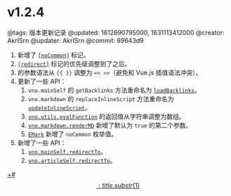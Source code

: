 # v1.2.4

@tags: 版本更新记录
@updated: 1612890795000, 1631113412000
@creator: AkrISrn
@updater: AkrISrn
@commit: 89643d9

1. 新增了 [`[noCommon]`](/zh/docs/other-marks.md "#h2-1") 标记。
1. [`[redirect]`](/zh/docs/redirect.md "#") 标记的优先级调整到了[](/zh/docs/inline-script.md "#")之后。
1. [](/zh/docs/snippets.md "#")的参数语法从 `{{ }}` 调整为 `<< >>`（避免和 Vue.js 插值语法冲突）。
1. 更新了一些 API：
    1. `vno.mainSelf` 的 `getBacklinks` 方法重命名为 [`loadBacklinks`](/zh/api/mainSelf.md "#h2-41")。
    1. `vno.markdown` 的 `replaceInlineScript` 方法重命名为 [`updateInlineScript`](/zh/api/markdown.md "#h2-5")。
    1. [`vno.utils.evalFunction`](/zh/api/utils.md "#h2-13") 的返回值从字符串调整为数组。
    1. [`vno.markdown.renderMD`](/zh/api/markdown.md "#h2-3") 新增了默认为 `true` 的第二个参数。
    1. [`EMark`](/zh/api/enums.md "#h2-2") 新增了 `noCommon` 枚举值。
1. 新增了一些 API：
    1. [`vno.mainSelf.redirectTo`](/zh/api/mainSelf.md "#h2-40")。
    1. [`vno.articleSelf.redirectTo`](/zh/api/articleSelf.md "#h2-4")。

[+#$$: title.substr(1) $$](/zh/releases/download.md)
